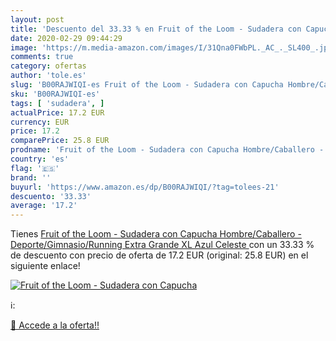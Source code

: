 ```yaml
---
layout: post
title: 'Descuento del 33.33 % en Fruit of the Loom - Sudadera con Capucha'
date: 2020-02-29 09:44:29
image: 'https://m.media-amazon.com/images/I/31Qna0FWbPL._AC_._SL400_.jpg'
comments: true
category: ofertas
author: 'tole.es'
slug: 'B00RAJWIQI-es Fruit of the Loom - Sudadera con Capucha Hombre/Caballero...'
sku: 'B00RAJWIQI-es'
tags: [ 'sudadera', ]
actualPrice: 17.2 EUR
currency: EUR
price: 17.2
comparePrice: 25.8 EUR
prodname: 'Fruit of the Loom - Sudadera con Capucha Hombre/Caballero - Deporte/Gimnasio/Running  Extra Grande  XL    Azul Celeste '
country: 'es'
flag: '🇪🇸'
brand: ''
buyurl: 'https://www.amazon.es/dp/B00RAJWIQI/?tag=tolees-21'
descuento: '33.33'
average: '17.2'
---
```


Tienes [Fruit of the Loom - Sudadera con Capucha Hombre/Caballero - Deporte/Gimnasio/Running  Extra Grande  XL    Azul Celeste ](https://www.amazon.es/dp/B00RAJWIQI/?tag=tolees-21) con un 33.33 % de descuento con precio de oferta de 17.2 EUR (original: 25.8 EUR) en el siguiente enlace!

[![Fruit of the Loom - Sudadera con Capucha](https://m.media-amazon.com/images/I/31Qna0FWbPL._AC_._SL400_.jpg)](https://www.amazon.es/dp/B00RAJWIQI/?tag=tolees-21)

ℹ️:


[🛒 Accede a la oferta!!](https://www.amazon.es/dp/B00RAJWIQI/?tag=tolees-21)

